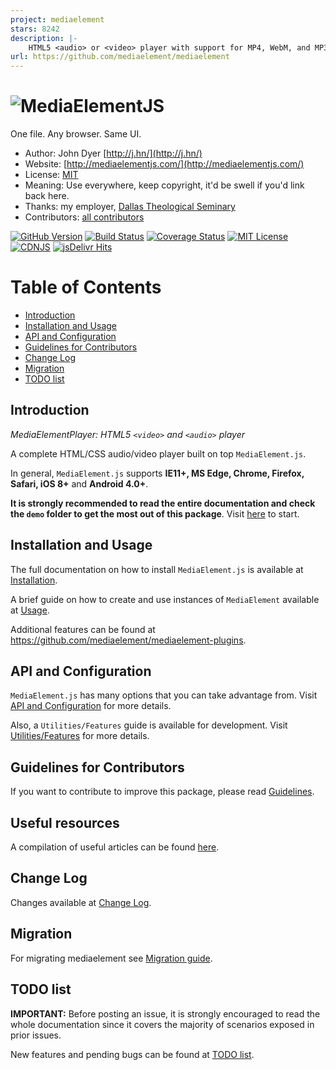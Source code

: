 ```yaml
---
project: mediaelement
stars: 8242
description: |-
    HTML5 <audio> or <video> player with support for MP4, WebM, and MP3 as well as HLS, Dash, YouTube, Facebook, SoundCloud and others with a common HTML5 MediaElement API, enabling a consistent UI in all browsers.
url: https://github.com/mediaelement/mediaelement
---
```


# ![MediaElementJS](https://cloud.githubusercontent.com/assets/910829/22357262/e6cf32b4-e404-11e6-876b-59afa009f65c.png)

One file. Any browser. Same UI.

* Author: John Dyer [http://j.hn/](http://j.hn/)
* Website: [http://mediaelementjs.com/](http://mediaelementjs.com/)
* License: [MIT](http://mediaelement.mit-license.org/)
* Meaning: Use everywhere, keep copyright, it'd be swell if you'd link back here.
* Thanks: my employer, [Dallas Theological Seminary](http://www.dts.edu/)
* Contributors: [all contributors](https://github.com/mediaelement/mediaelement/graphs/contributors)

[![GitHub Version](https://img.shields.io/npm/v/mediaelement.svg)](https://github.com/mediaelement/mediaelement)
[![Build Status](https://img.shields.io/travis/mediaelement/mediaelement.svg)](https://travis-ci.org/mediaelement/mediaelement)
[![Coverage Status](https://img.shields.io/coveralls/mediaelement/mediaelement.svg)](https://coveralls.io/github/mediaelement/mediaelement)
[![MIT License](https://img.shields.io/npm/l/mediaelement.svg)](https://mediaelement.mit-license.org/)
[![CDNJS](https://img.shields.io/cdnjs/v/mediaelement.svg)](https://cdnjs.com/libraries/mediaelement)
[![jsDelivr Hits](https://data.jsdelivr.com/v1/package/npm/mediaelement/badge?style=rounded)](https://www.jsdelivr.com/package/npm/mediaelement)

# Table of Contents

* [Introduction](#intro)
* [Installation and Usage](#installation)
* [API and Configuration](#api)
* [Guidelines for Contributors](#guidelines)
* [Change Log](#changelog)
* [Migration](#migration)
* [TODO list](#todo)

<a id="intro"></a>
## Introduction

_MediaElementPlayer: HTML5 `<video>` and `<audio>` player_

A complete HTML/CSS audio/video player built on top `MediaElement.js`.

In general, `MediaElement.js` supports **IE11+, MS Edge, Chrome, Firefox, Safari, iOS 8+** and **Android 4.0+**.

**It is strongly recommended to read the entire documentation and check the `demo` folder to get the most out of this package**. Visit [here](docs) to start.

<a id="installation"></a>
## Installation and Usage

The full documentation on how to install `MediaElement.js` is available at [Installation](docs/installation.md).

A brief guide on how to create and use instances of `MediaElement` available at [Usage](docs/usage.md).

Additional features can be found at https://github.com/mediaelement/mediaelement-plugins.

<a id="api"></a>
## API and Configuration

`MediaElement.js` has many options that you can take advantage from. Visit [API and Configuration](docs/api.md) for more details.

Also, a `Utilities/Features` guide is available for development. Visit [Utilities/Features](docs/utils.md) for more details.

<a id="guidelines"></a>
## Guidelines for Contributors

If you want to contribute to improve this package, please read [Guidelines](docs/guidelines.md).

<a id="sources"></a>
## Useful resources

A compilation of useful articles can be found [here](docs/resources.md).

<a id="changelog"></a>
## Change Log

Changes available at [Change Log](changelog.md).

<a id="migration"></a>
## Migration

For migrating mediaelement see [Migration guide](MIGRATION.md).

<a id="todo"></a>
## TODO list

**IMPORTANT:** Before posting an issue, it is strongly encouraged to read the whole documentation since it covers the majority of scenarios exposed in prior issues.

New features and pending bugs can be found at [TODO list](TODO.md).

